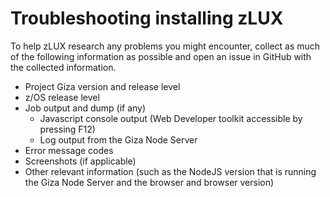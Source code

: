 # Troubleshooting installing zLUX

To help zLUX research any problems you might encounter, collect as much of the following information as possible and open an issue in GitHub with the collected information.

 - Project Giza version and release level
 - z/OS release level
 - Job output and dump (if any)
   - Javascript console output (Web Developer toolkit accessible by pressing F12)
   - Log output from the Giza Node Server
 - Error message codes
 - Screenshots (if applicable)
 - Other relevant information (such as the NodeJS version that is running the Giza Node Server and the browser and browser version)
